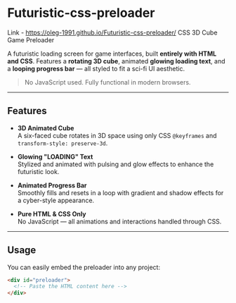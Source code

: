 # Futuristic-css-preloader
Link - https://oleg-1991.github.io/Futuristic-css-preloader/
 CSS 3D Cube Game Preloader

A futuristic loading screen for game interfaces, built **entirely with HTML and CSS**. Features a **rotating 3D cube**, animated **glowing loading text**, and a **looping progress bar** — all styled to fit a sci-fi UI aesthetic.

>  No JavaScript used. Fully functional in modern browsers.

---

##  Features

-  **3D Animated Cube**  
  A six-faced cube rotates in 3D space using only CSS `@keyframes` and `transform-style: preserve-3d`.

-  **Glowing "LOADING" Text**  
  Stylized and animated with pulsing and glow effects to enhance the futuristic look.

-  **Animated Progress Bar**  
  Smoothly fills and resets in a loop with gradient and shadow effects for a cyber-style appearance.

-  **Pure HTML & CSS Only**  
  No JavaScript — all animations and interactions handled through CSS.

---

##  Usage

You can easily embed the preloader into any project:

```html
<div id="preloader">
  <!-- Paste the HTML content here -->
</div>
